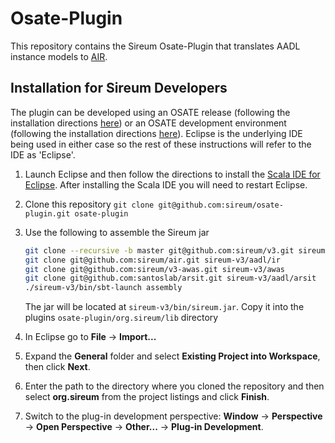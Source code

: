 # Osate-Plugin

This repository contains the Sireum Osate-Plugin that translates AADL instance
models to [AIR](https://github.com/sireum/air).

## Installation for Sireum Developers 

The plugin can be developed using an OSATE release (following the installation
directions [here](http://osate.org/download-and-install.html)) or an OSATE
development environment (following the installation directions
[here](http://osate.org/setup-development.html)).  Eclipse is the underlying IDE
being used in either case so the rest of these instructions will refer to the
IDE as 'Eclipse'.

1. Launch Eclipse and then follow the directions to install the [Scala IDE for
   Eclipse](http://scala-ide.org).  After installing the Scala IDE you will need to
   restart Eclipse.

2. Clone this repository ``git clone git@github.com:sireum/osate-plugin.git osate-plugin``

3. Use the following to assemble the Sireum jar

    ```bash
    git clone --recursive -b master git@github.com:sireum/v3.git sireum-v3
    git clone git@github.com:sireum/air.git sireum-v3/aadl/ir
    git clone git@github.com:sireum/v3-awas.git sireum-v3/awas
    git clone git@github.com:santoslab/arsit.git sireum-v3/aadl/arsit
    ./sireum-v3/bin/sbt-launch assembly
    ```
    The jar will be located at ``sireum-v3/bin/sireum.jar``.  Copy it into the plugins 
    ``osate-plugin/org.sireum/lib`` directory

4. In Eclipse go to __File__ -> __Import...__  

5. Expand the __General__ folder and select __Existing Project into Workspace__, then click 
   __Next__.

6. Enter the path to the directory where you cloned the repository and then select __org.sireum__ 
   from the project listings and click __Finish__.

7. Switch to the plug-in development perspective: __Window__ -> __Perspective__ -> 
   __Open Perspective__ -> __Other...__ -> __Plug-in Development__.

    
<!---
## Installation for Users

1. Download and install the latest [OSATE release](http://osate.org/download-and-install.html)

2. TBD
--->
